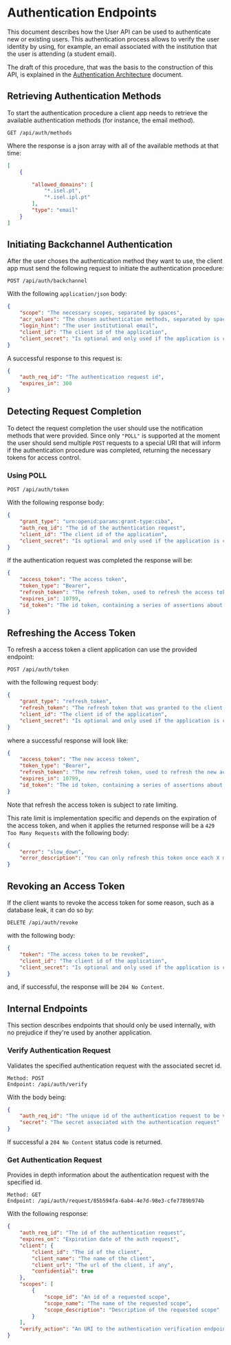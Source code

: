 # Authentication Endpoints

This document describes how the User API can be used to authenticate new or existing users. This authentication process allows to verify the user identity by using, for example, an email associated with the institution that the user is attending (a student email).

The draft of this procedure, that was the basis to the construction of this API, is explained in the [Authentication Architecture](../../architecture/user_api/Authentication.md) document.

## Retrieving Authentication Methods

To start the authentication procedure a client app needs to retrieve the available authentication methods (for instance, the email method).

```http
GET /api/auth/methods
```

Where the response is a json array with all of the available methods at that time:

```json
[
    {

        "allowed_domains": [
            "*.isel.pt",
            "*.isel.ipl.pt"
        ],
        "type": "email"
    }
]
```

## Initiating Backchannel Authentication

After the user choses the authentication method they want to use, the client app must send the following request to initiate the authentication procedure:

```http
POST /api/auth/backchannel
``` 

With the following `application/json` body:

```json
{
    "scope": "The necessary scopes, separated by spaces",
    "acr_values": "The chosen authentication methods, separated by space. Only 'email' is available for now",
    "login_hint": "The user institutional email",
    "client_id": "The client id of the application",
    "client_secret": "Is optional and only used if the application is confidential"
}
```

A successful response to this request is:

```json
{
    "auth_req_id": "The authentication request id",
    "expires_in": 300
}
```

## Detecting Request Completion

To detect the request completion the user should use the notification methods that were provided. Since only `"POLL"` is supported at the moment the user should send multiple `POST` requests to a special URI that will inform if the authentication procedure was completed, returning the necessary tokens for access control.

### Using POLL

```http
POST /api/auth/token
```

With the following response body:

```json
{
    "grant_type": "urn:openid:params:grant-type:ciba",
    "auth_req_id": "The id of the authentication request",
    "client_id": "The client id of the application",
    "client_secret": "Is optional and only used if the application is confidential"
}
```

If the authentication request was completed the response will be:

```json
{
    "access_token": "The access token",
    "token_type": "Bearer",
    "refresh_token": "The refresh token, used to refresh the access token",
    "expires_in": 10799,
    "id_token": "The id token, containing a series of assertions about the user"
}
```

## Refreshing the Access Token

To refresh a access token a client application can use the provided endpoint:

```http
POST /api/auth/token
```

with the following request body:

```json
{
    "grant_type": "refresh_token",
    "refresh_token": "The refresh token that was granted to the client application",
    "client_id": "The client id of the application",
    "client_secret": "Is optional and only used if the application is confidential"
}
```

where a successful response will look like:

```json
{
    "access_token": "The new access token",
    "token_type": "Bearer",
    "refresh_token": "The new refresh token, used to refresh the new access token",
    "expires_in": 10799,
    "id_token": "The id token, containing a series of assertions about the user"
}
```

Note that refresh the access token is subject to rate limiting.

This rate limit is implementation specific and depends on the expiration of the access token, and when it applies the returned response will be a `429 Too Many Requests` with the following body: 

```json
{
    "error": "slow_down",
    "error_description": "You can only refresh this token once each X minutes"
}
```

## Revoking an Access Token

If the client wants to revoke the access token for some reason, such as a database leak, it can do so by:

```http
DELETE /api/auth/revoke
```

with the following body:

```json
{
    "token": "The access token to be revoked",
    "client_id": "The client id of the application",
    "client_secret": "Is optional and only used if the application is confidential"
}
```

and, if successful, the response will be `204 No Content`.

## Internal Endpoints

This section describes endpoints that should only be used internally, with no prejudice if they're used by another application.

### Verify Authentication Request

Validates the specified authentication request with the associated secret id.

```
Method: POST
Endpoint: /api/auth/verify
```

With the body being:

```json
{
    "auth_req_id": "The unique id of the authentication request to be validated",
    "secret": "The secret associated with the authentication request"
}
```

If successful a `204 No Content` status code is returned.

### Get Authentication Request

Provides in depth information about the authentication request with the specified id.

```
Method: GET
Endpoint: /api/auth/request/85b594fa-6ab4-4e7d-98e3-cfe7789b974b
```

With the following response:

```json
{
    "auth_req_id": "The id of the authentication request",
    "expires_on": "Expiration date of the auth request",
    "client": {
        "client_id": "The id of the client",
        "client_name": "The name of the client",
        "client_url": "The url of the client, if any",
        "confidential": true
    },
    "scopes": [
        {
            "scope_id": "An id of a requested scope",
            "scope_name": "The name of the requested scope",
            "scope_description": "Description of the requested scope"
        }
    ],
    "verify_action": "An URI to the authentication verification endpoint"
}
```
